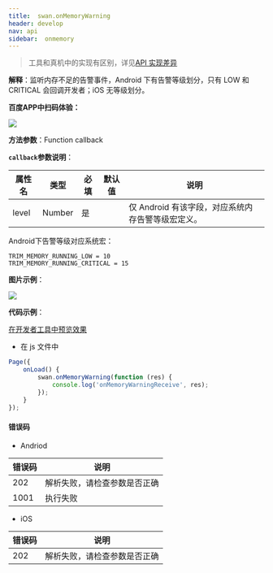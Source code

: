 ```yaml
---
title:  swan.onMemoryWarning
header: develop
nav: api
sidebar:  onmemory
---
```


 

> 工具和真机中的实现有区别，详见[API 实现差异](https://smartapp.baidu.com/docs/develop/devtools/diff/)

**解释**：监听内存不足的告警事件，Android 下有告警等级划分，只有 LOW 和 CRITICAL 会回调开发者；iOS 无等级划分。

**百度APP中扫码体验：**

<img src="https://b.bdstatic.com/miniapp/assets/images/doc_demo/pages_onMemoryWarning.png "  class="demo-qrcode-image" />

**方法参数**：Function callback

**`callback`参数说明**：

|属性名 |类型  |必填 | 默认值 |说明|
|---- | ---- | ---- | ----|----|
|level |Number |是| |仅 Android 有该字段，对应系统内存告警等级宏定义。|

Android下告警等级对应系统宏：

```
TRIM_MEMORY_RUNNING_LOW = 10
TRIM_MEMORY_RUNNING_CRITICAL = 15
```

**图片示例**：

<div class="m-doc-custom-examples">
    <div class="m-doc-custom-examples-correct">
        <img src="https://b.bdstatic.com/miniapp/images/onMemoryWarning.jpg">
    </div>
    <div class="m-doc-custom-examples-correct">
        <img src=" ">
    </div>
    <div class="m-doc-custom-examples-correct">
        <img src=" ">
    </div>     
</div>

**代码示例**：

<a href="swanide://fragment/45797da5a75fbe90a9ef2be56bb707651569478446351" title="在开发者工具中预览效果" target="_self">在开发者工具中预览效果</a>


* 在 js 文件中

```js
Page({
    onLoad() {
        swan.onMemoryWarning(function (res) {
            console.log('onMemoryWarningReceive', res);
        });
    }
});
```

 
#### 错误码
* Andriod

|错误码|说明|
|--|--|
|202|解析失败，请检查参数是否正确      |
|1001|执行失败|

* iOS

|错误码|说明|
|--|--|
|202|解析失败，请检查参数是否正确      |
